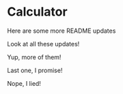 # Calculator

Here are some more README updates

Look at all these updates!

Yup, more of them!

Last one, I promise!

Nope, I lied!
